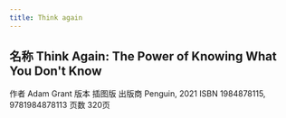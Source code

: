 ```yaml
---
title: Think again
---
```


## 名称	Think Again: The Power of Knowing What You Don't Know
作者	Adam Grant
版本	插图版
出版商	Penguin, 2021
ISBN	1984878115, 9781984878113
页数	320页
##
